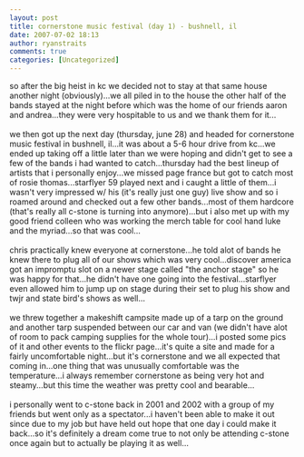 ```yaml
---
layout: post
title: cornerstone music festival (day 1) - bushnell, il
date: 2007-07-02 18:13
author: ryanstraits
comments: true
categories: [Uncategorized]
---
```

so after the big heist in kc we decided not to stay at that same house another night (obviously)...we all piled in to the house the other half of the bands stayed at the night before which was the home of our friends aaron and andrea...they were very hospitable to us and we thank them for it...<br /><br />we then got up the next day (thursday, june 28) and headed for cornerstone music festival in bushnell,  il...it was about a 5-6 hour drive from kc...we ended up taking off a little later than we were hoping and didn't get to see a few of the bands i had wanted to catch...thursday had the best lineup of artists that i personally enjoy...we missed page france but got to catch most of rosie thomas...starflyer 59 played next and i caught a little of them...i wasn't very impressed w/ his (it's really just one guy) live show and so i roamed around and checked out a few other bands...most of them hardcore (that's really all c-stone is turning into anymore)...but i also met up with my good friend colleen who was working the merch table for cool hand luke and the myriad...so that was cool...<br /><br />chris practically knew everyone at cornerstone...he told alot of bands he knew there to plug all of our shows which was very cool...discover america got an impromptu slot on a newer stage called "the anchor stage" so he was happy for that...he didn't have one going into the festival...starflyer even allowed him to jump up on stage during their set to plug his show and twjr and state bird's shows as well...<br /><br />we threw together a makeshift campsite made up of a tarp on the ground and another tarp suspended between our car and van (we didn't have alot of room to pack camping supplies for the whole tour)...i posted some pics of it and other events to the flickr page...it's quite a site and made for a fairly uncomfortable night...but it's cornerstone and we all expected that coming in...one thing that was unusually comfortable was the temperature...i always remember cornerstone as being very hot and steamy...but this time the weather was pretty cool and bearable...<br /><br />i personally went to c-stone back in 2001 and 2002 with a group of my friends but went only as a spectator...i haven't been able to make it out since due to my job but have held out hope that one day i could make it back...so it's definitely a dream come true to not only be attending c-stone once again but to actually be playing it as well...

